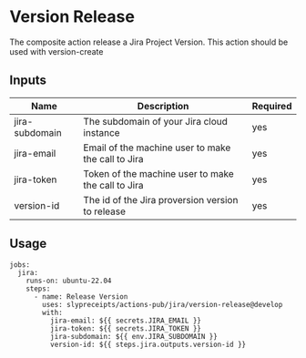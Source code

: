 # Version Release
The composite action release a Jira Project Version. This action should be used with version-create

## Inputs
| Name | Description | Required |
| ---- | ----------- | -------- |
| jira-subdomain | The subdomain of your Jira cloud instance | yes |
| jira-email | Email of the machine user to make the call to Jira | yes |
| jira-token | Token of the machine user to make the call to Jira | yes |
| version-id | The id of the Jira proversion version to release | yes |

## Usage
```
jobs:
  jira:
    runs-on: ubuntu-22.04
    steps:
      - name: Release Version
        uses: slypreceipts/actions-pub/jira/version-release@develop
        with:
          jira-email: ${{ secrets.JIRA_EMAIL }}
          jira-token: ${{ secrets.JIRA_TOKEN }}
          jira-subdomain: ${{ env.JIRA_SUBDOMAIN }}
          version-id: ${{ steps.jira.outputs.version-id }}
```